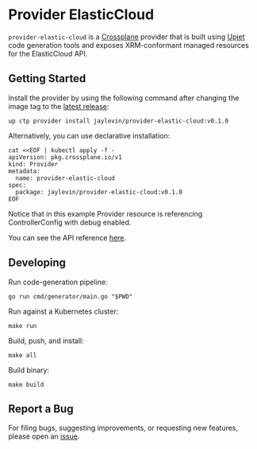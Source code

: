# Provider ElasticCloud

`provider-elastic-cloud` is a [Crossplane](https://crossplane.io/) provider that
is built using [Upjet](https://github.com/crossplane/upjet) code
generation tools and exposes XRM-conformant managed resources for the
ElasticCloud API.

## Getting Started

Install the provider by using the following command after changing the image tag
to the [latest release](https://marketplace.upbound.io/providers/jaylevin/provider-elastic-cloud):
```
up ctp provider install jaylevin/provider-elastic-cloud:v0.1.0
```

Alternatively, you can use declarative installation:
```
cat <<EOF | kubectl apply -f -
apiVersion: pkg.crossplane.io/v1
kind: Provider
metadata:
  name: provider-elastic-cloud
spec:
  package: jaylevin/provider-elastic-cloud:v0.1.0
EOF
```

Notice that in this example Provider resource is referencing ControllerConfig with debug enabled.

You can see the API reference [here](https://doc.crds.dev/github.com/jaylevin/provider-elastic-cloud).

## Developing

Run code-generation pipeline:
```console
go run cmd/generator/main.go "$PWD"
```

Run against a Kubernetes cluster:

```console
make run
```

Build, push, and install:

```console
make all
```

Build binary:

```console
make build
```

## Report a Bug

For filing bugs, suggesting improvements, or requesting new features, please
open an [issue](https://github.com/jaylevin/provider-elastic-cloud/issues).
